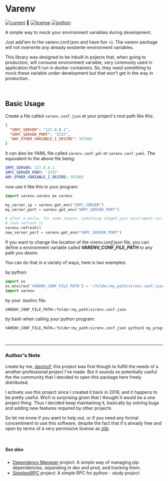 # Varenv
[![current](https://img.shields.io/badge/version-1.0.7%20-brightgreen.svg)](https://pypi.org/project/simplestRPC/) :green_heart:
[![license](https://img.shields.io/badge/license-zlib-brightgreen.svg)](https://www.zlib.net/zlib_license.html)
[![python](https://img.shields.io/badge/python-3.5+-brightgreen.svg)](https://python.org)

A simple way to mock your environment variables during development.

Just add'em to the varenv.conf.json and have fun =). The varenv package will not overwrite any already existente environment variables.

This library was designed to be inbuilt in pojects that, when going to production, will consume environment variable, very commonly used in application that'll run in docker containers. So, they need something to mock these variable under development but that won't get in the way in production.

<br>

## Basic Usage

Create a file called `varenv.conf.json` at your project's root path like this:
```json
{
  "SRPC_SERVER": "127.0.0.1",
  "SRPC_SERVER_PORT": "2727",
  "ANY_OTHER_VARIABLE_I_DESIRE": 567865
}
```

It can also be YAML file called `varenv.conf.yml` or `varenv.conf.yaml`. The equivalent to the above file being:
```yml
SRPC_SERVER: 127.0.0.1
SRPC_SERVER_PORT: '2727'
ANY_OTHER_VARIABLE_I_DESIRE: 567865
```

now use it like this in your program:
```python
import varenv.varenv as varenv

my_server_ip = varenv.get_env("SRPC_SERVER")
my_server_port = varenv.get_env("SRPC_SERVER_PORT")

# after a while, for some reason, something chaged your enviroment variables values
# then refresh it
varenv.refresh()
new_server_port = varenv.get_env("SRPC_SERVER_PORT")
```

If you want to change the location of the *virenv.conf.json* file, you can define a environment variable called **VARENV_CONF_FILE_PATH** to any path you desire.

You can do that in a variaty of ways, here is two exemples:

by python:
```python
import os
os.environ['VARENV_CONF_FILE_PATH'] = '/folder/my_path/virenv.conf.json'
import varenv
```

by your .bashrc file:
```python
VARENV_CONF_FILE_PATH=/folder/my_path/virenv.conf.json
```

by bash when calling your python program:
```python
VARENV_CONF_FILE_PATH=/folder/my_path/virenv.conf.json python3 my_program.py
```

<br>

---

### Author's Note
create by me, [davincif](https://www.linkedin.com/in/davincif/), this project was first though to fulfill the needs of a another professional project I've made. But it sounds so potentially useful the the community that I decided to open this package here freely distributed.

I actively use this project since I created it back in 2018, and it happens to be pretty useful. Wich is surprising given that I thought it would be a one project thing. Thus I decided keep maintaining it, basically by solving bugs and adding new features required by other projects.

So let me know if you want to help out, or if you need any formal concentiment to use this software, despite the fact that it's already free and open by terms of a very permissive license as [zlib](https://opensource.org/licenses/Zlib).

<br>

##### See also
- [Dependency Manager](https://github.com/davincif/dependency_manager) project: A simple way of managing pip dependencies, separating in dev and prod, and tracking them.
- [SimplestRPC](https://github.com/davincif/simplestRPC) project: A simple RPC for python - *study project*.
